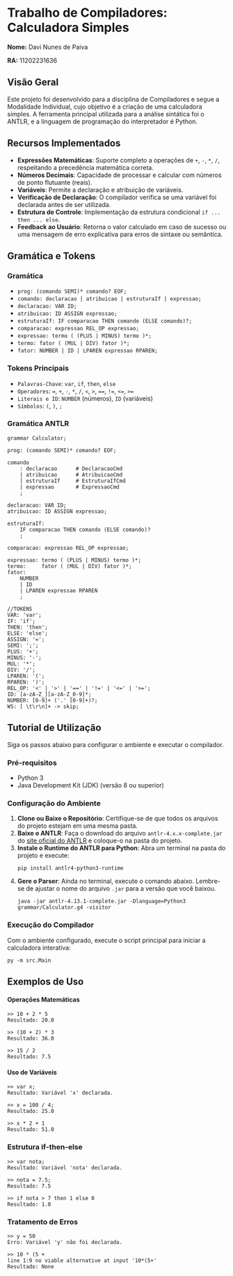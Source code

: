 # Trabalho de Compiladores: Calculadora Simples

**Nome:** Davi Nunes de Paiva

**RA:** 11202231636

## Visão Geral

Este projeto foi desenvolvido para a disciplina de Compiladores e segue a Modalidade Individual, cujo objetivo é a criação de uma calculadora simples. A ferramenta principal utilizada para a análise sintática foi o ANTLR, e a linguagem de programação do interpretador é Python.

## Recursos Implementados

-   **Expressões Matemáticas**: Suporte completo a operações de `+`, `-`, `*`, `/`, respeitando a precedência matemática correta.
-   **Números Decimais**: Capacidade de processar e calcular com números de ponto flutuante (reais).
-   **Variáveis**: Permite a declaração e atribuição de variáveis.
-   **Verificação de Declaração**: O compilador verifica se uma variável foi declarada antes de ser utilizada.
-   **Estrutura de Controle**: Implementação da estrutura condicional `if ... then ... else`.
-   **Feedback ao Usuário**: Retorna o valor calculado em caso de sucesso ou uma mensagem de erro explicativa para erros de sintaxe ou semântica.

## Gramática e Tokens

### Gramática
- `prog: (comando SEMI)* comando? EOF;`
- `comando: declaracao | atribuicao | estruturaIf | expressao;`
- `declaracao: VAR ID;`
- `atribuicao: ID ASSIGN expressao;`
- `estruturaIf: IF comparacao THEN comando (ELSE comando)?;`
- `comparacao: expressao REL_OP expressao;`
- `expressao: termo ( (PLUS | MINUS) termo )*;`
- `termo: fator ( (MUL | DIV) fator )*;`
- `fator: NUMBER | ID | LPAREN expressao RPAREN;`

### Tokens Principais
-   `Palavras-Chave`: `var`, `if`, `then`, `else`
-   `Operadores`: `=`, `+`, `-`, `*`, `/`, `<`, `>`, `==`, `!=`, `<=`, `>=`
-   `Literais e ID`: `NUMBER` (números), `ID` (variáveis)
-   `Símbolos`: `(`, `)`, `;`

### Gramática ANTLR
````
grammar Calculator;

prog: (comando SEMI)* comando? EOF;

comando
    : declaracao      # DeclaracaoCmd
    | atribuicao      # AtribuicaoCmd
    | estruturaIf     # EstruturaIfCmd
    | expressao       # ExpressaoCmd
    ;

declaracao: VAR ID;
atribuicao: ID ASSIGN expressao;

estruturaIf:
    IF comparacao THEN comando (ELSE comando)?
    ;

comparacao: expressao REL_OP expressao;

expressao: termo ( (PLUS | MINUS) termo )*;
termo:     fator ( (MUL | DIV) fator )*;
fator:
    NUMBER
    | ID
    | LPAREN expressao RPAREN
    ;

//TOKENS
VAR: 'var';
IF: 'if';
THEN: 'then';
ELSE: 'else';
ASSIGN: '=';
SEMI: ';';
PLUS: '+';
MINUS: '-';
MUL: '*';
DIV: '/';
LPAREN: '(';
RPAREN: ')';
REL_OP: '<' | '>' | '==' | '!=' | '<=' | '>=';
ID: [a-zA-Z_][a-zA-Z_0-9]*;
NUMBER: [0-9]+ ('.' [0-9]+)?;
WS: [ \t\r\n]+ -> skip;
````

## Tutorial de Utilização

Siga os passos abaixo para configurar o ambiente e executar o compilador.

### Pré-requisitos
-   Python 3
-   Java Development Kit (JDK) (versão 8 ou superior)

### Configuração do Ambiente
1.  **Clone ou Baixe o Repositório**: Certifique-se de que todos os arquivos do projeto estejam em uma mesma pasta.
2.  **Baixe o ANTLR**: Faça o download do arquivo `antlr-4.x.x-complete.jar` do [site oficial do ANTLR](https://www.antlr.org/download.html) e coloque-o na pasta do projeto.
3.  **Instale o Runtime do ANTLR para Python**: Abra um terminal na pasta do projeto e execute:
    ```
    pip install antlr4-python3-runtime
    ```
4.  **Gere o Parser**: Ainda no terminal, execute o comando abaixo. Lembre-se de ajustar o nome do arquivo `.jar` para a versão que você baixou.
    ```
    java -jar antlr-4.13.1-complete.jar -Dlanguage=Python3 grammar/Calculator.g4 -visitor
    ```

### Execução do Compilador
Com o ambiente configurado, execute o script principal para iniciar a calculadora interativa:
```
py -m src.Main
```

## Exemplos de Uso

#### Operações Matemáticas
```
>> 10 + 2 * 5
Resultado: 20.0

>> (10 + 2) * 3
Resultado: 36.0

>> 15 / 2
Resultado: 7.5
```

#### Uso de Variáveis

```
>> var x;
Resultado: Variável 'x' declarada.

>> x = 100 / 4;
Resultado: 25.0

>> x * 2 + 1
Resultado: 51.0
```

### Estrutura if-then-else

```
>> var nota;
Resultado: Variável 'nota' declarada.

>> nota = 7.5;
Resultado: 7.5

>> if nota > 7 then 1 else 0
Resultado: 1.0
```

### Tratamento de Erros

```
>> y = 50
Erro: Variável 'y' não foi declarada.

>> 10 * (5 +
line 1:9 no viable alternative at input '10*(5+'
Resultado: None
```
